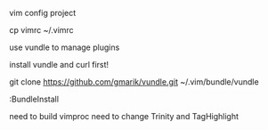 vim config project

cp vimrc ~/.vimrc

use vundle to manage plugins


install vundle and curl first!

git clone https://github.com/gmarik/vundle.git ~/.vim/bundle/vundle

:BundleInstall

need to build vimproc
need to change Trinity and TagHighlight
